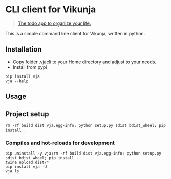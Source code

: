 # CLI client for Vikunja

> [The todo app to organize your life.](https://vikunja.io/)

This is a simple command line client for Vikunja, written in python.

## Installation
- Copy folder .vjacli to your Home directory and adjust to your needs.
- Install from pypi
```shell
pip install vja
vja --help
```

## Usage

## Project setup
```shell
rm -rf build dist vja.egg-info; python setup.py sdist bdist_wheel; pip install .
```

### Compiles and hot-reloads for development

```shell
pip uninstall -y vja;rm -rf build dist vja.egg-info; python setup.py sdist bdist_wheel; pip install .
twine upload dist/*
pip install vja -U
vja ls
```

